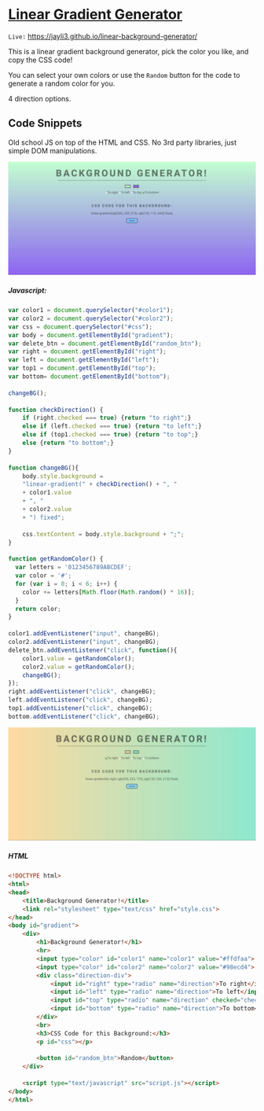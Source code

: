 # [Linear Gradient Generator](https://jayli3.github.io/linear-background-generator/ "linear-background-generator")
`Live:` https://jayli3.github.io/linear-background-generator/

This is a linear gradient background generator, pick the color you like, and copy the CSS code!

You can select your own colors or use the `Random` button for the code to generate a random color for you.

4 direction options.

## Code Snippets
Old school JS on top of the HTML and CSS. No 3rd party libraries, just simple DOM manipulations.

[![linear-gradient-bg](https://github.com/jayli3/linear-background-generator/blob/master/README_resources/jpg02.jpg?raw=true "linear-gradient-bg")](https://github.com/jayli3/linear-background-generator/blob/master/README_resources/jpg02.jpg?raw=true "linear-gradient-bg")
##### Javascript:
```javascript
var color1 = document.querySelector("#color1");
var color2 = document.querySelector("#color2");
var css = document.querySelector("#css");
var body = document.getElementById("gradient");
var delete_btn = document.getElementById("random_btn");
var right = document.getElementById("right");
var left = document.getElementById("left");
var top1 = document.getElementById("top");
var bottom= document.getElementById("bottom");

changeBG();

function checkDirection() {
	if (right.checked === true) {return "to right";}
	else if (left.checked === true) {return "to left";}
	else if (top1.checked === true) {return "to top";}
	else {return "to bottom";}
}

function changeBG(){
	body.style.background = 
	"linear-gradient(" + checkDirection() + ", " 
	+ color1.value 
	+ ", " 
	+ color2.value 
	+ ") fixed";

	css.textContent = body.style.background + ";";
}

function getRandomColor() {
  var letters = '0123456789ABCDEF';
  var color = '#';
  for (var i = 0; i < 6; i++) {
    color += letters[Math.floor(Math.random() * 16)];
  }
  return color;
}

color1.addEventListener("input", changeBG);
color2.addEventListener("input", changeBG);
delete_btn.addEventListener("click", function(){
	color1.value = getRandomColor();
	color2.value = getRandomColor();
	changeBG();
});
right.addEventListener("click", changeBG);
left.addEventListener("click", changeBG);
top1.addEventListener("click", changeBG);
bottom.addEventListener("click", changeBG);
```

[![linear-gradient-bg-2](https://github.com/jayli3/linear-background-generator/blob/master/README_resources/jpg01.jpg?raw=true "linear-gradient-bg-2")](https://github.com/jayli3/linear-background-generator/blob/master/README_resources/jpg01.jpg?raw=true "linear-gradient-bg-2")

##### HTML
```html
<!DOCTYPE html>
<html>
<head>
	<title>Background Generator!</title>
	<link rel="stylesheet" type="text/css" href="style.css">
</head>
<body id="gradient">
	<div>
		<h1>Background Generator!</h1>
		<hr>
		<input type="color" id="color1" name="color1" value="#ffdfaa">
		<input type="color" id="color2" name="color2" value="#98ecd4">
		<div class="direction-div">
			<input id="right" type="radio" name="direction">To right</input>
			<input id="left" type="radio" name="direction">To left</input>
			<input id="top" type="radio" name="direction" checked="checked">To top</input>
			<input id="bottom" type="radio" name="direction">To bottom</input>
		</div>
		<br>
		<h3>CSS Code for this Background:</h3>
		<p id="css"></p>

		<button id="random_btn">Random</button>
	</div>

	<script type="text/javascript" src="script.js"></script>
</body>
</html>
```
